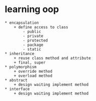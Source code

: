 # learning oop 
    * encapsulation
        + define access to class 
            - public
            - private
            - protected 
            - package
            - static
    * inheritance
        + reuse class method and attribute
        + final, super
    * polymorphism
        + override method
        + overload method
    * abstract
        + design waiting implement method 
    * interface
        + design waiting implement method 
